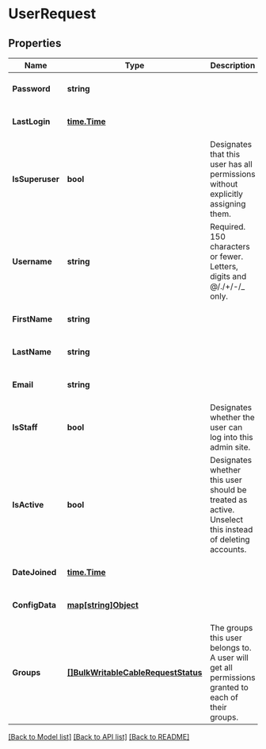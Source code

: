 # UserRequest

## Properties
Name | Type | Description | Notes
------------ | ------------- | ------------- | -------------
**Password** | **string** |  | [optional] [default to null]
**LastLogin** | [**time.Time**](time.Time.md) |  | [optional] [default to null]
**IsSuperuser** | **bool** | Designates that this user has all permissions without explicitly assigning them. | [optional] [default to null]
**Username** | **string** | Required. 150 characters or fewer. Letters, digits and @/./+/-/_ only. | [default to null]
**FirstName** | **string** |  | [optional] [default to null]
**LastName** | **string** |  | [optional] [default to null]
**Email** | **string** |  | [optional] [default to null]
**IsStaff** | **bool** | Designates whether the user can log into this admin site. | [optional] [default to null]
**IsActive** | **bool** | Designates whether this user should be treated as active. Unselect this instead of deleting accounts. | [optional] [default to null]
**DateJoined** | [**time.Time**](time.Time.md) |  | [optional] [default to null]
**ConfigData** | [**map[string]Object**](.md) |  | [optional] [default to null]
**Groups** | [**[]BulkWritableCableRequestStatus**](BulkWritableCableRequest_status.md) | The groups this user belongs to. A user will get all permissions granted to each of their groups. | [optional] [default to null]

[[Back to Model list]](../README.md#documentation-for-models) [[Back to API list]](../README.md#documentation-for-api-endpoints) [[Back to README]](../README.md)

